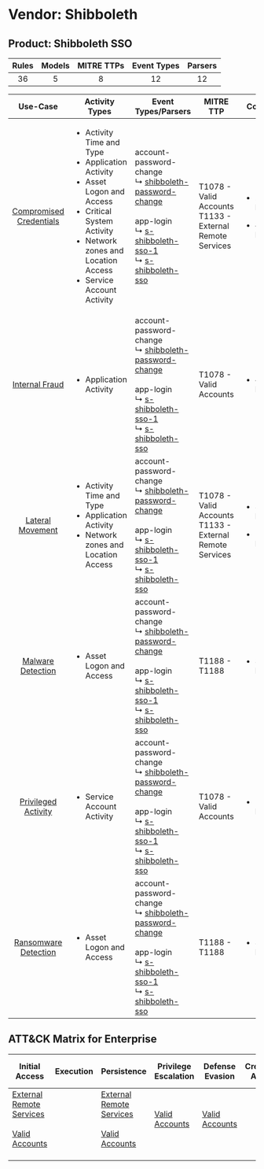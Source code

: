 Vendor: Shibboleth
==================
Product: Shibboleth SSO
-----------------------
| Rules | Models | MITRE TTPs | Event Types | Parsers |
|:-----:|:------:|:----------:|:-----------:|:-------:|
|  36   |   5    |     8      |     12      |   12    |

|                                 Use-Case                                  | Activity Types                                                                                                                                                                                                    | Event Types/Parsers                                                                                                                                                                                                                                                                         | MITRE TTP                                                      | Content                                              |
|:-------------------------------------------------------------------------:| ----------------------------------------------------------------------------------------------------------------------------------------------------------------------------------------------------------------- | ------------------------------------------------------------------------------------------------------------------------------------------------------------------------------------------------------------------------------------------------------------------------------------------- | -------------------------------------------------------------- | ---------------------------------------------------- |
| [Compromised Credentials](../UseCases/usecase_compromised_credentials.md) | <ul><li>Activity Time  and Type</li><li>Application Activity</li><li>Asset Logon and Access</li><li>Critical System Activity</li><li>Network zones and Location Access</li><li>Service Account Activity</li></ul> |  account-password-change<br> ↳ [shibboleth-password-change](../Parsers/parserContent_shibboleth-password-change.md)<br><br> app-login<br> ↳ [s-shibboleth-sso-1](../Parsers/parserContent_s-shibboleth-sso-1.md)<br> ↳ [s-shibboleth-sso](../Parsers/parserContent_s-shibboleth-sso.md)<br> | T1078 - Valid Accounts<br>T1133 - External Remote Services<br> | <ul><li>22 Rules</li></ul><ul><li>4 Models</li></ul> |
|          [Internal Fraud](../UseCases/usecase_internal_fraud.md)          | <ul><li>Application Activity</li></ul>                                                                                                                                                                            |  account-password-change<br> ↳ [shibboleth-password-change](../Parsers/parserContent_shibboleth-password-change.md)<br><br> app-login<br> ↳ [s-shibboleth-sso-1](../Parsers/parserContent_s-shibboleth-sso-1.md)<br> ↳ [s-shibboleth-sso](../Parsers/parserContent_s-shibboleth-sso.md)<br> | T1078 - Valid Accounts<br>                                     | <ul><li>4 Rules</li></ul>                            |
|        [Lateral Movement](../UseCases/usecase_lateral_movement.md)        | <ul><li>Activity Time  and Type</li><li>Application Activity</li><li>Network zones and Location Access</li></ul>                                                                                                  |  account-password-change<br> ↳ [shibboleth-password-change](../Parsers/parserContent_shibboleth-password-change.md)<br><br> app-login<br> ↳ [s-shibboleth-sso-1](../Parsers/parserContent_s-shibboleth-sso-1.md)<br> ↳ [s-shibboleth-sso](../Parsers/parserContent_s-shibboleth-sso.md)<br> | T1078 - Valid Accounts<br>T1133 - External Remote Services<br> | <ul><li>3 Rules</li></ul><ul><li>1 Models</li></ul>  |
|       [Malware Detection](../UseCases/usecase_malware_detection.md)       | <ul><li>Asset Logon and Access</li></ul>                                                                                                                                                                          |  account-password-change<br> ↳ [shibboleth-password-change](../Parsers/parserContent_shibboleth-password-change.md)<br><br> app-login<br> ↳ [s-shibboleth-sso-1](../Parsers/parserContent_s-shibboleth-sso-1.md)<br> ↳ [s-shibboleth-sso](../Parsers/parserContent_s-shibboleth-sso.md)<br> | T1188 - T1188<br>                                              | <ul><li>3 Rules</li></ul>                            |
|     [Privileged Activity](../UseCases/usecase_privileged_activity.md)     | <ul><li>Service Account Activity</li></ul>                                                                                                                                                                        |  account-password-change<br> ↳ [shibboleth-password-change](../Parsers/parserContent_shibboleth-password-change.md)<br><br> app-login<br> ↳ [s-shibboleth-sso-1](../Parsers/parserContent_s-shibboleth-sso-1.md)<br> ↳ [s-shibboleth-sso](../Parsers/parserContent_s-shibboleth-sso.md)<br> | T1078 - Valid Accounts<br>                                     | <ul><li>1 Rules</li></ul>                            |
|    [Ransomware Detection](../UseCases/usecase_ransomware_detection.md)    | <ul><li>Asset Logon and Access</li></ul>                                                                                                                                                                          |  account-password-change<br> ↳ [shibboleth-password-change](../Parsers/parserContent_shibboleth-password-change.md)<br><br> app-login<br> ↳ [s-shibboleth-sso-1](../Parsers/parserContent_s-shibboleth-sso-1.md)<br> ↳ [s-shibboleth-sso](../Parsers/parserContent_s-shibboleth-sso.md)<br> | T1188 - T1188<br>                                              | <ul><li>3 Rules</li></ul>                            |

ATT&CK Matrix for Enterprise
----------------------------
| Initial Access                                                                                                                                   | Execution | Persistence                                                                                                                                      | Privilege Escalation                                                | Defense Evasion                                                     | Credential Access | Discovery | Lateral Movement | Collection | Command and Control | Exfiltration | Impact |
| ------------------------------------------------------------------------------------------------------------------------------------------------ | --------- | ------------------------------------------------------------------------------------------------------------------------------------------------ | ------------------------------------------------------------------- | ------------------------------------------------------------------- | ----------------- | --------- | ---------------- | ---------- | ------------------- | ------------ | ------ |
| [External Remote Services](https://attack.mitre.org/techniques/T1133)<br><br>[Valid Accounts](https://attack.mitre.org/techniques/T1078)<br><br> |           | [External Remote Services](https://attack.mitre.org/techniques/T1133)<br><br>[Valid Accounts](https://attack.mitre.org/techniques/T1078)<br><br> | [Valid Accounts](https://attack.mitre.org/techniques/T1078)<br><br> | [Valid Accounts](https://attack.mitre.org/techniques/T1078)<br><br> |                   |           |                  |            |                     |              |        |